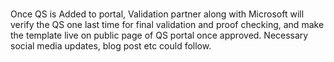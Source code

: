 <br>
<p>Once QS  is Added to portal, Validation partner along with Microsoft will verify the QS  one last time for final validation and proof checking, and make the template live  on public page of QS portal once approved. Necessary social media updates, blog  post etc could follow.</p>

